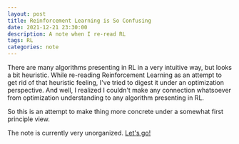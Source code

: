 ```yaml
---
layout: post
title: Reinforcement Learning is So Confusing
date: 2021-12-21 23:30:00
description: A note when I re-read RL
tags: RL
categories: note
---
```

There are many algorithms presenting in RL in a very intuitive way, but looks a bit heuristic.
While re-reading Reinforcement Learning as an attempt to get rid of that heuristic feeling, I've tried to digest it under an optimization perspective. And well, I realized I couldn't make any connection whatsoever from optimization understanding to any algorithm presenting in RL.
 
So this is an attempt to make thing more concrete under a somewhat first principle view.

The note is currently very unorganized.
[Let's go!]({{site.url}}/assets/latex/RL_understanding/rl_understanding.pdf)


